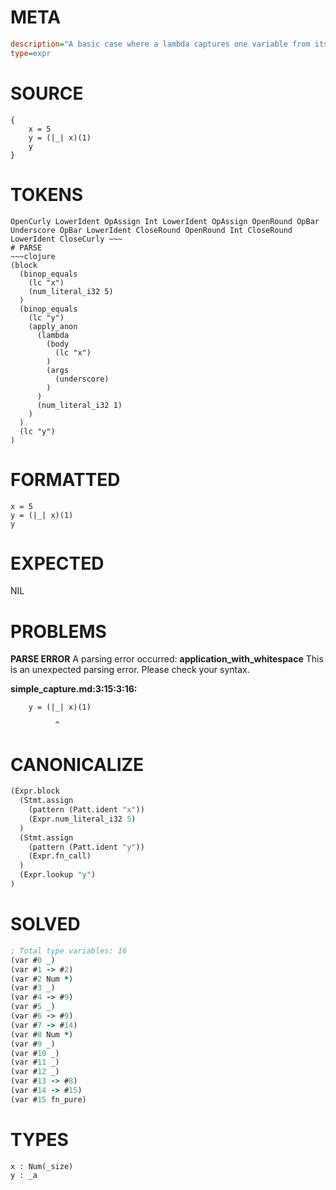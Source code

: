 # META
~~~ini
description="A basic case where a lambda captures one variable from its immediate parent scope."
type=expr
~~~
# SOURCE
~~~roc
{
    x = 5
    y = (|_| x)(1)
    y
}
~~~
# TOKENS
~~~text
OpenCurly LowerIdent OpAssign Int LowerIdent OpAssign OpenRound OpBar Underscore OpBar LowerIdent CloseRound OpenRound Int CloseRound LowerIdent CloseCurly ~~~
# PARSE
~~~clojure
(block
  (binop_equals
    (lc "x")
    (num_literal_i32 5)
  )
  (binop_equals
    (lc "y")
    (apply_anon
      (lambda
        (body
          (lc "x")
        )
        (args
          (underscore)
        )
      )
      (num_literal_i32 1)
    )
  )
  (lc "y")
)
~~~
# FORMATTED
~~~roc
x = 5
y = (|_| x)(1)
y
~~~
# EXPECTED
NIL
# PROBLEMS
**PARSE ERROR**
A parsing error occurred: **application_with_whitespace**
This is an unexpected parsing error. Please check your syntax.

**simple_capture.md:3:15:3:16:**
```roc
    y = (|_| x)(1)
```
              ^


# CANONICALIZE
~~~clojure
(Expr.block
  (Stmt.assign
    (pattern (Patt.ident "x"))
    (Expr.num_literal_i32 5)
  )
  (Stmt.assign
    (pattern (Patt.ident "y"))
    (Expr.fn_call)
  )
  (Expr.lookup "y")
)
~~~
# SOLVED
~~~clojure
; Total type variables: 16
(var #0 _)
(var #1 -> #2)
(var #2 Num *)
(var #3 _)
(var #4 -> #9)
(var #5 _)
(var #6 -> #9)
(var #7 -> #14)
(var #8 Num *)
(var #9 _)
(var #10 _)
(var #11 _)
(var #12 _)
(var #13 -> #8)
(var #14 -> #15)
(var #15 fn_pure)
~~~
# TYPES
~~~roc
x : Num(_size)
y : _a
~~~
